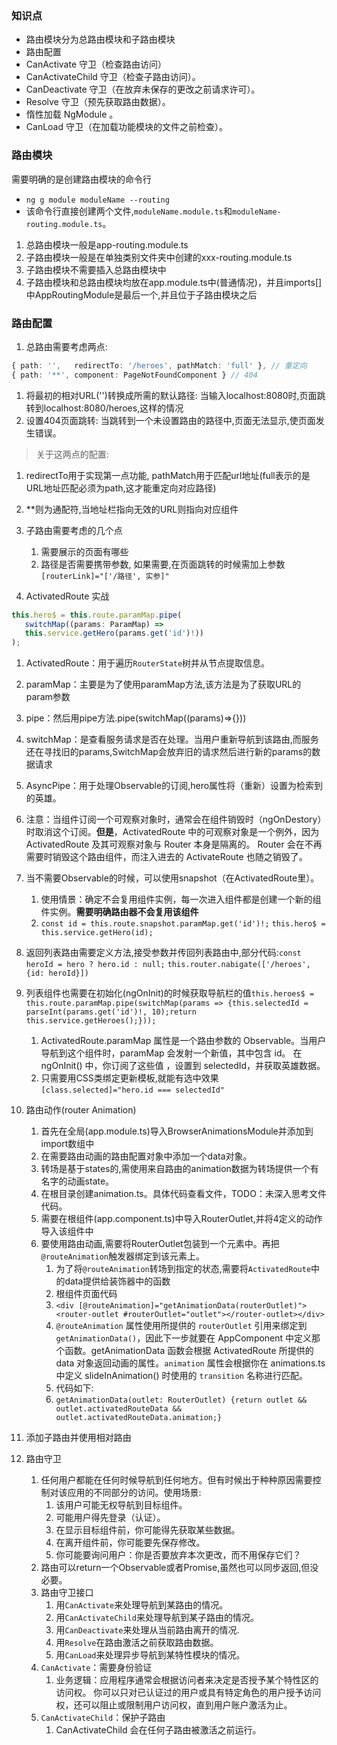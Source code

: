 ### 知识点
- 路由模块分为总路由模块和子路由模块
- 路由配置
- CanActivate 守卫（检查路由访问）
- CanActivateChild 守卫（检查子路由访问）。
- CanDeactivate 守卫（在放弃未保存的更改之前请求许可）。
- Resolve 守卫（预先获取路由数据）。
- 惰性加载 NgModule 。
- CanLoad 守卫（在加载功能模块的文件之前检查）。

### 路由模块 
需要明确的是创建路由模块的命令行
- `ng g module moduleName --routing`
- 该命令行直接创建两个文件,`moduleName.module.ts`和`moduleName-routing.module.ts`。

1. 总路由模块一般是app-routing.module.ts
2. 子路由模块一般是在单独类别文件夹中创建的xxx-routing.module.ts
3. 子路由模块不需要插入总路由模块中
4. 子路由模块和总路由模块均放在app.module.ts中(普通情况)，并且imports[]中AppRoutingModule是最后一个,并且位于子路由模块之后

### 路由配置
1. 总路由需要考虑两点:
```ts
{ path: '',   redirectTo: '/heroes', pathMatch: 'full' }, // 重定向
{ path: '**', component: PageNotFoundComponent } // 404
```
   1. 将最初的相对URL('')转换成所需的默认路径: 当输入localhost:8080时,页面跳转到localhost:8080/heroes,这样的情况
   2. 设置404页面跳转: 当跳转到一个未设置路由的路径中,页面无法显示,使页面发生错误。
   
   > 关于这两点的配置: 
   1. redirectTo用于实现第一点功能, pathMatch用于匹配url地址(full表示的是URL地址匹配必须为path,这才能重定向对应路径)
   2. **则为通配符,当地址栏指向无效的URL则指向对应组件

2. 子路由需要考虑的几个点
   1. 需要展示的页面有哪些
   2. 路径是否需要携带参数, 如果需要,在页面跳转的时候需加上参数`[routerLink]="['/路径', 实参]"`

3. ActivatedRoute 实战
```ts
this.hero$ = this.route.paramMap.pipe(
   switchMap((params: ParamMap) =>
   this.service.getHero(params.get('id')!))
);
```
   1. ActivatedRoute：用于遍历`RouterState`树并从节点提取信息。
   2. paramMap：主要是为了使用paramMap方法,该方法是为了获取URL的param参数
   3. pipe：然后用pipe方法.pipe(switchMap((params)=>{}))
   4. switchMap：是查看服务请求是否在处理。当用户重新导航到该路由,而服务还在寻找旧的params,SwitchMap会放弃旧的请求然后进行新的params的数据请求
   5. AsyncPipe：用于处理Observable的订阅,hero属性将（重新）设置为检索到的英雄。
   6. 注意：当组件订阅一个可观察对象时，通常会在组件销毁时（ngOnDestory）时取消这个订阅。**但是**，ActivatedRoute 中的可观察对象是一个例外，因为 ActivatedRoute 及其可观察对象与 Router 本身是隔离的。 Router 会在不再需要时销毁这个路由组件，而注入进去的 ActivateRoute 也随之销毁了。
   7. 当不需要Observable的时候，可以使用snapshot（在ActivatedRoute里）。
      1. 使用情景：确定不会复用组件实例，每一次进入组件都是创建一个新的组件实例。**需要明确路由器不会复用该组件**
      2. `const id = this.route.snapshot.paramMap.get('id')!;` `this.hero$ = this.service.getHero(id);`
   8. 返回列表路由需要定义方法,接受参数并传回列表路由中,部分代码:`const heroId = hero ? hero.id : null;` `this.router.nabigate(['/heroes', {id: heroId}])`
   9. 列表组件也需要在初始化(ngOnInit)的时候获取导航栏的值`this.heroes$ = this.route.paramMap.pipe(switchMap(params => {this.selectedId = parseInt(params.get('id')!, 10);return this.service.getHeroes();}));`
      1. ActivatedRoute.paramMap 属性是一个路由参数的 Observable。当用户导航到这个组件时，paramMap 会发射一个新值，其中包含 id。 在 ngOnInit() 中，你订阅了这些值 ，设置到 selectedId，并获取英雄数据。
      2. 只需要用CSS类绑定更新模板,就能有选中效果`[class.selected]="hero.id === selectedId"`

4. 路由动作(router Animation)
   1. 首先在全局(app.module.ts)导入BrowserAnimationsModule并添加到import数组中
   2. 在需要路由动画的路由配置对象中添加一个data对象。
   3. 转场是基于states的,需使用来自路由的animation数据为转场提供一个有名字的动画state。
   4. 在根目录创建animation.ts。具体代码查看文件，TODO：未深入思考文件代码。
   5. 需要在根组件(app.component.ts)中导入RouterOutlet,并将4定义的动作导入该组件中
   6. 要使用路由动画,需要将RouterOutlet包装到一个元素中。再把`@routeAnimation`触发器绑定到该元素上。
      1. 为了将`@routeAnimation`转场到指定的状态,需要将`ActivatedRoute`中 的data提供给装饰器中的函数
      2. 根组件页面代码
      3. `<div [@routeAnimation]="getAnimationData(routerOutlet)"><router-outlet #routerOutlet="outlet"></router-outlet></div>`
      4. `@routeAnimation` 属性使用所提供的 `routerOutlet` 引用来绑定到 `getAnimationData()`，因此下一步就要在 AppComponent 中定义那个函数。getAnimationData 函数会根据 ActivatedRoute 所提供的 data 对象返回动画的属性。`animation` 属性会根据你在 animations.ts 中定义 slideInAnimation() 时使用的 `transition` 名称进行匹配。
      5. 代码如下:
      6. `getAnimationData(outlet: RouterOutlet) {return outlet && outlet.activatedRouteData && outlet.activatedRouteData.animation;}`

5. 添加子路由并使用相对路由



6. 路由守卫
   1. 任何用户都能在任何时候导航到任何地方。但有时候出于种种原因需要控制对该应用的不同部分的访问。使用场景:
      1. 该用户可能无权导航到目标组件。
      2. 可能用户得先登录（认证）。
      3. 在显示目标组件前，你可能得先获取某些数据。
      4. 在离开组件前，你可能要先保存修改。
      5. 你可能要询问用户：你是否要放弃本次更改，而不用保存它们？
   2. 路由可以return一个Observable<boolean>或者Promise<boolean>,虽然也可以同步返回,但没必要。
   3. 路由守卫接口
      1. 用`CanActivate`来处理导航到某路由的情况。
      2. 用`CanActivateChild`来处理导航到某子路由的情况。
      3. 用`CanDeactivate`来处理从当前路由离开的情况.
      4. 用`Resolve`在路由激活之前获取路由数据。
      5. 用`CanLoad`来处理异步导航到某特性模块的情况。
   4. `CanActivate`：需要身份验证
      1. 业务逻辑：应用程序通常会根据访问者来决定是否授予某个特性区的访问权。 你可以只对已认证过的用户或具有特定角色的用户授予访问权，还可以阻止或限制用户访问权，直到用户账户激活为止。
   5. `CanActivateChild`：保护子路由
      1. CanActivateChild 会在任何子路由被激活之前运行。
